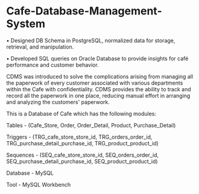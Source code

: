 # Cafe-Database-Management-System

•   Designed DB Schema in PostgreSQL, normalized data for storage, retrieval, and manipulation. 

•   Developed SQL queries on Oracle Database to provide insights for café performance and customer behavior. 

CDMS was introduced to solve the complications arising from managing all the paperwork of every customer associated with various departments within the Cafe with confidentiality. CDMS provides the ability to track and record all the paperwork in one place, reducing manual effort in arranging and analyzing the customers' paperwork.

This is a Database of Cafe which has the following modules:

Tables - (Cafe_Store, Order, Order_Detail, Product, Purchase_Detail) 

Triggers - (TRG_cafe_store_store_id, TRG_orders_order_id, TRG_purchase_detail_purchase_id, TRG_product_product_id)

Sequences - (SEQ_cafe_store_store_id, SEQ_orders_order_id, SEQ_purchase_detail_purchase_id, SEQ_product_product_id)

Database - MySQL

Tool - MySQL Workbench
